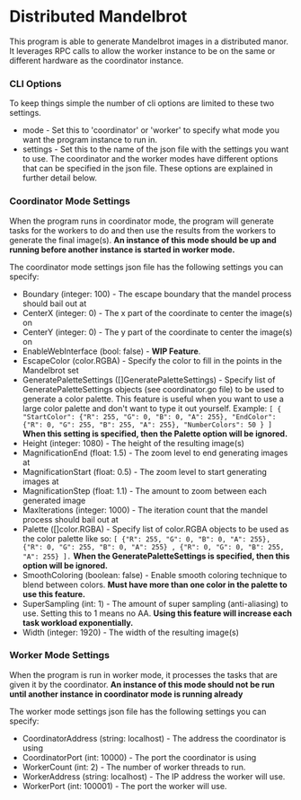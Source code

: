 # Distributed Mandelbrot

This program is able to generate Mandelbrot images in a distributed manor. It leverages RPC calls to allow the worker
instance to be on the same or different hardware as the coordinator instance.

### CLI Options

To keep things simple the number of cli options are limited to these two settings.

* mode - Set this to 'coordinator' or 'worker' to specify what mode you want the program instance to run in.
* settings - Set this to the name of the json file with the settings you want to use. The coordinator and the worker
  modes have different options that can be specified in the json file. These options are explained in further detail
  below.

### Coordinator Mode Settings

When the program runs in coordinator mode, the program will generate tasks for the workers to do and then use the
results from the workers to generate the final image(s). **An instance of this mode should be up and running before
another instance is started in worker mode.**

The coordinator mode settings json file has the following settings you can specify:

* Boundary (integer: 100) - The escape boundary that the mandel process should bail out at
* CenterX (integer: 0) - The x part of the coordinate to center the image(s) on
* CenterY (integer: 0) - The y part of the coordinate to center the image(s) on
* EnableWebInterface (bool: false) - **WIP Feature**.
* EscapeColor (color.RGBA) - Specify the color to fill in the points in the Mandelbrot set
* GeneratePaletteSettings ([]GeneratePaletteSettings) - Specify list of GeneratePaletteSettings objects (see
  coordinator.go file) to be used to generate a color palette. This feature is useful when you want to use a large color
  palette and don't want to type it out yourself. Example:
  ```[ { "StartColor": {"R": 255, "G": 0, "B": 0, "A": 255}, "EndColor": {"R": 0, "G": 255, "B": 255, "A": 255}, "NumberColors": 50 } ]```
  **When this setting is specified, then the Palette option will be ignored.**
* Height (integer: 1080) - The height of the resulting image(s)
* MagnificationEnd (float: 1.5) - The zoom level to end generating images at
* MagnificationStart (float: 0.5) - The zoom level to start generating images at
* MagnificationStep (float: 1.1) - The amount to zoom between each generated image
* MaxIterations (integer: 1000) - The iteration count that the mandel process should bail out at
* Palette ([]color.RGBA) - Specify list of color.RGBA objects to be used as the color palette like so:
  ```[ {"R": 255, "G": 0, "B": 0, "A": 255}, {"R": 0, "G": 255, "B": 0, "A": 255} , {"R": 0, "G": 0, "B": 255, "A": 255} ].```
  **When the GeneratePaletteSettings is specified, then this option will be ignored.**
* SmoothColoring (boolean: false) - Enable smooth coloring technique to blend between colors. **Must have more than one
  color in the palette to use this feature.**
* SuperSampling (int: 1) - The amount of super sampling (anti-aliasing) to use. Setting this to 1 means no AA.
  **Using this feature will increase each task workload exponentially.**
* Width (integer: 1920) - The width of the resulting image(s)

### Worker Mode Settings

When the program is run in worker mode, it processes the tasks that are given it by the coordinator. **An instance of
this mode should not be run until another instance in coordinator mode is running already**

The worker mode settings json file has the following settings you can specify:

* CoordinatorAddress (string: localhost) - The address the coordinator is using
* CoordinatorPort (int: 10000) - The port the coordinator is using
* WorkerCount (int: 2) - The number of worker threads to run.
* WorkerAddress (string: localhost) - The IP address the worker will use.
* WorkerPort (int: 100001) - The port the worker will use.